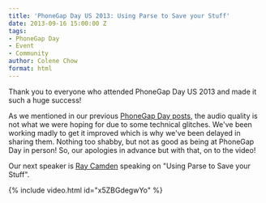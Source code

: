 ```yaml
---
title: 'PhoneGap Day US 2013: Using Parse to Save your Stuff'
date: 2013-09-16 15:00:00 Z
tags:
- PhoneGap Day
- Event
- Community
author: Colene Chow
format: html
---
```


Thank you to everyone who attended PhoneGap Day US 2013 and made it such a huge success!

As we mentioned in our previous [PhoneGap Day posts](http://phonegap.com/blog/tag/phonegap-day/), the audio quality is not what we were hoping for due to some technical glitches. We've been working madly to get it improved which is why we've been delayed in sharing them. Nothing too shabby, but not as good as being at PhoneGap Day in person! So, our apologies in advance but with that, on to the video!

Our next speaker is [Ray Camden](http://twitter.com/cfjedimaster) speaking on "Using Parse to Save your Stuff".

{% include video.html id="x5ZBGdegwYo" %}
